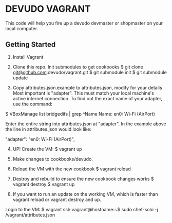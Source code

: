 DEVUDO VAGRANT
==============

This code will help you fire up a devudo devmaster or shopmaster on your local computer.


Getting Started
---------------

1. Install Vagrant
2. Clone this repo.  Init submodules to get cookbooks
  $ git clone git@github.com:devudo/vagrant.git
  $ git submodule init
  $ git submodule update

3. Copy attributes.json.example to attributes.json, modify for your details
  Most important is "adapter".  This must match your local machine's
  active internet connection.  To find out the exact name of your adapter,
  use the command:
  
  $ VBoxManage list bridgedifs | grep ^Name
  Name:            en0: Wi-Fi (AirPort)
  
  Enter the entire string into attributes.json at "adapter".
  In the example above the line in attributes.json  would look like:
  
  "adapter": "en0: Wi-Fi (AirPort)",

4. UP! Create the VM:
  $ vagrant up
  
5. Make changes to cookbooks/devudo.
6. Reload the VM with the new cookbook
  $ vagrant reload

7. Destroy and rebuild to ensure the new cookbook changes works
  $ vagrant destroy
  $ vagrant up

8. If you want to run an update on the working VM, which is faster than
  vagrant reload or vagrant destroy and up.
  
  Login to the VM:
  $ vagrant ssh
  vagrant@hostname:~$ sudo chef-solo -j /vagrant/attributes.json

